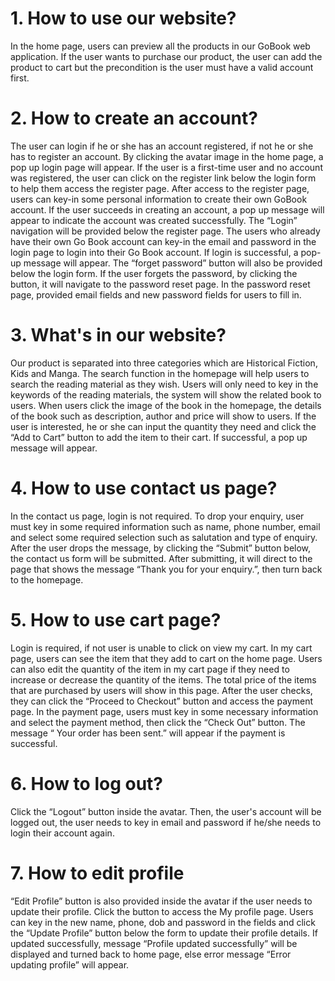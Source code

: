 # 1. How to use our website?
In the home page, users can preview all the products in our GoBook web application. If the user wants to purchase our product, the user can add the product to cart but the precondition is the user must have a valid account first. 
# 2. How to create an account?
The user can login if he or she has an account registered, if not he or she has to register an account. By clicking the avatar image in the home page, a pop up login page will appear. If the user is a first-time user and no account was registered, the user can click on the register link below the login form to help them access the register page. After access to the register page, users can key-in some personal information to create their own GoBook account. If the user succeeds in creating an account, a pop up message will appear to indicate the account was created successfully. The “Login” navigation will be provided below the register page. The users who already have their own Go Book account can key-in the email and password in the login page to login into their Go Book account. If login is successful, a pop-up message will appear. The “forget password” button will also be provided below the login form. If the user forgets the password,  by clicking the button, it will navigate to the password reset page. In the password reset page, provided email fields and new password fields for users to fill in.
# 3. What's in our website? 
Our product is separated into three categories which are Historical Fiction, Kids and Manga. The search function in the homepage will help users to search the reading material as they wish. Users will only need to key in the keywords of the reading materials, the system will show the related book to users. When users click the image of the book in the homepage, the details of the book such as description, author and price will show to users. If  the user is interested, he or she can input the quantity they need and click the “Add to Cart” button to add the item to their cart. If successful, a pop up message will appear.
# 4. How to use contact us page?
 In the contact us page, login is not required. To drop your enquiry, user must key in some required information such as name, phone number, email and select some required selection such as salutation and type of enquiry. After the user drops the message, by clicking the “Submit” button below, the contact us form will be submitted. After submitting, it will direct to the page that shows the message “Thank you for your enquiry.”, then turn back to the homepage.
# 5. How to use cart page?
Login is required, if not user is unable to click on view my cart. In my cart page, users can see the item that they add to cart on the home page. Users can also edit the quantity of the item in my cart page if they need to increase or decrease the quantity of the items. The total price of the items that are purchased by users will show in this page. After the user checks, they can click the “Proceed to Checkout” button and access the payment page. In the payment page, users must key in some necessary information and select the payment method, then click the “Check Out” button. The message “ Your order has been sent.” will appear if the payment is successful.
# 6. How to log out?
 Click the “Logout” button inside the avatar. Then, the user's account will be logged out, the user needs to key in email and password if he/she needs to login their account again.
# 7. How to edit profile
“Edit Profile” button is also provided inside the avatar if the user needs to update their profile. Click the button to access the My profile page. Users can key in the new name, phone, dob and password in the fields and click the “Update Profile” button below the form to update their profile details. If updated successfully, message “Profile updated successfully” will be displayed and turned back to home page, else error message “Error updating profile” will appear.
